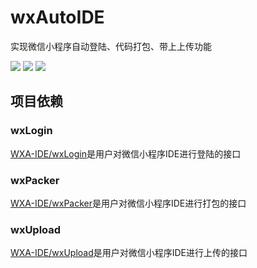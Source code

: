 # wxAutoIDE
实现微信小程序自动登陆、代码打包、带上上传功能

![][php]  ![][1] ![][2] 

## 项目依赖

### wxLogin  
[WXA-IDE/wxLogin][wxLogin]是用户对微信小程序IDE进行登陆的接口  

### wxPacker  
[WXA-IDE/wxPacker][wxPacker]是用户对微信小程序IDE进行打包的接口  

### wxUpload  
[WXA-IDE/wxUpload][wxUpload]是用户对微信小程序IDE进行上传的接口  


[1]:https://img.shields.io/travis/rust-lang/rust.svg
[php]:https://img.shields.io/packagist/php-v/symfony/symfony.svg?style=flat-square
[2]:https://img.shields.io/redmine/plugin/stars/redmine_xlsx_format_issue_exporter.svg

[wxLogin]:https://github.com/WXA-IDE/wxLogin
[wxPacker]:https://github.com/WXA-IDE/wxPacker
[wxUpload]:https://github.com/WXA-IDE/wxUpload
